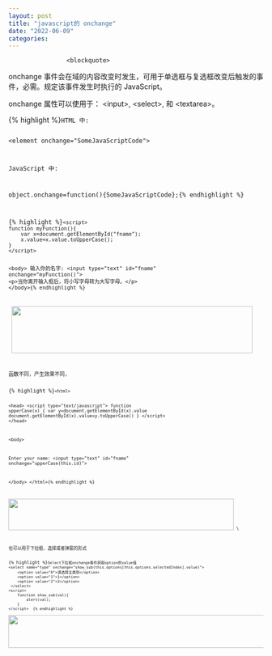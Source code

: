 ```yaml
---
layout: post
title: "javascript的 onchange"
date: "2022-06-09"
categories: 
---
```


                    <blockquote> 
 <p>onchange 事件会在域的内容改变时发生，可用于单选框与复选框改变后触发的事件，必需。规定该事件发生时执行的 JavaScript。</p> 
 <p>onchange 属性可以使用于： &lt;input&gt;, &lt;select&gt;, 和 &lt;textarea&gt;。</p> 
 {% highlight %}<code class="language-html">HTML 中:

&lt;element onchange="SomeJavaScriptCode"&gt;

JavaScript 中:

object.onchange=function(){SomeJavaScriptCode};{% endhighlight %} 
</blockquote> 
{% highlight %}<code class="language-html">&lt;script&gt;
function myFunction(){
	var x=document.getElementById("fname");
	x.value=x.value.toUpperCase();
}
&lt;/script&gt;

&lt;body&gt;
输入你的名字: &lt;input type="text" id="fname" onchange="myFunction()"&gt;
&lt;p&gt;当你离开输入框后，将小写字母转为大写字母。&lt;/p&gt;
&lt;/body&gt;{% endhighlight %} 
<p> <img alt="" height="93" src="https://img-blog.csdnimg.cn/ff51f1ca59b34f7385de6d07828d7d21.png?x-oss-process=image/watermark,type_d3F5LXplbmhlaQ,shadow_50,text_Q1NETiBA6K645aKo44Gu5bCP6J206J22,size_13,color_FFFFFF,t_70,g_se,x_16" width="476"></p> 
<p>函数不同，产生效果不同，</p> 
{% highlight %}<code class="language-html">&lt;html&gt;

&lt;head&gt;
&lt;script type="text/javascript"&gt;
function upperCase(x)
{
var y=document.getElementById(x).value
document.getElementById(x).value=y.toUpperCase()
}
&lt;/script&gt;
&lt;/head&gt;

&lt;body&gt;

Enter your name: &lt;input type="text" id="fname" onchange="upperCase(this.id)"&gt;

&lt;/body&gt;
&lt;/html&gt;{% endhighlight %} 
<p><img alt="" height="62" src="https://img-blog.csdnimg.cn/27a1190ee025481aad5a0169eeb89754.png?x-oss-process=image/watermark,type_d3F5LXplbmhlaQ,shadow_50,text_Q1NETiBA6K645aKo44Gu5bCP6J206J22,size_12,color_FFFFFF,t_70,g_se,x_16" width="445"> \</p> 
<p>也可以用于下拉框，选择或者弹窗的形式</p> 
{% highlight %}<code class="language-html">Select下拉框onchange事件获取option的value值
&lt;select name="type" onchange="show_sub(this.options[this.options.selectedIndex].value)"&gt;    
    &lt;option value="0"&gt;请选择主类别&lt;/option&gt;    
    &lt;option value="1"&gt;1&lt;/option&gt;    
    &lt;option value="2"&gt;2&lt;/option&gt;    
 &lt;/select&gt;  
&lt;script&gt;     
    function show_sub(val){     
        alert(val);     
    }     
&lt;/script&gt;  {% endhighlight %} 
<p><img alt="" height="65" src="https://img-blog.csdnimg.cn/c5deb0d03efc4be7aabc5f91bb9fdd12.png?x-oss-process=image/watermark,type_d3F5LXplbmhlaQ,shadow_50,text_Q1NETiBA6K645aKo44Gu5bCP6J206J22,size_14,color_FFFFFF,t_70,g_se,x_16" width="506"></p> 
<p> </p>
                
